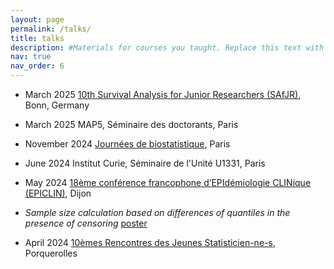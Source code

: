 ```yaml
---
layout: page
permalink: /talks/
title: talks
description: #Materials for courses you taught. Replace this text with your description.
nav: true
nav_order: 6
---
```

- March 2025 [10th Survival Analysis for Junior Researchers (SAfJR)](https://safjr2025.uni-bonn.de/), Bonn, Germany

- March 2025 MAP5, Séminaire des doctorants, Paris

- November 2024 [Journées de biostatistique](https://jdb2024.sciencesconf.org/), Paris

- June 2024 Institut Curie, Séminaire de l'Unité U1331, Paris

- May 2024 [18ème conférence francophone d’EPIdémiologie CLINique (EPICLIN)](https://epiclin2024.congres-scientifique.com/registration/), Dijon
- *Sample size calculation based on differences of quantiles in the presence of censoring*
  [poster](https://beafarah.github.io/assets/pdf/Poster_EPICLIN.pdf)

- April 2024 [10èmes Rencontres des Jeunes Statisticien-ne-s](https://rjs2024.sciencesconf.org/?lang=fr), Porquerolles

  


